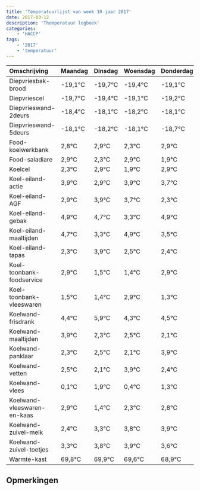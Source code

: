 ```yaml
---
title: 'Temperatuurlijst van week 10 jaar 2017'
date: 2017-03-12
description: 'Themperatuur logboek'
categories:
    - 'HACCP'
tags:
    - '2017'
    - 'temperatuur'
---
```

|Omschrijving|Maandag|Dinsdag|Woensdag|Donderdag|Vrijdag|Zaterdag|Zondag|
|:---|:---|:---|:---|:---|:---|:---|:---|
|Diepvriesbak-brood|-19,1°C|-19,7°C|-19,4°C|-19,1°C|-19,2°C|-19,1°C|-19,7°C|
|Diepvriescel|-19,7°C|-19,4°C|-19,1°C|-19,2°C|-19,1°C|-19,7°C|-19,1°C|
|Diepvrieswand-2deurs|-18,4°C|-18,1°C|-18,2°C|-18,1°C|-18,7°C|-18,1°C|-19,1°C|
|Diepvrieswand-5deurs|-18,1°C|-18,2°C|-18,1°C|-18,7°C|-18,1°C|-19,1°C|-18,1°C|
|Food-koelwerkbank|2,8°C|2,9°C|2,3°C|2,9°C|1,9°C|2,9°C|2,7°C|
|Food-saladiare|2,9°C|2,3°C|2,9°C|1,9°C|2,9°C|2,7°C|1,3°C|
|Koelcel|2,3°C|2,9°C|1,9°C|2,9°C|2,7°C|1,3°C|2,9°C|
|Koel-eiland-actie|3,9°C|2,9°C|3,9°C|3,7°C|2,3°C|3,9°C|2,5°C|
|Koel-eiland-AGF|2,9°C|3,9°C|3,7°C|2,3°C|3,9°C|2,5°C|2,4°C|
|Koel-eiland-gebak|4,9°C|4,7°C|3,3°C|4,9°C|3,5°C|3,4°C|4,9°C|
|Koel-eiland-maaltijden|4,7°C|3,3°C|4,9°C|3,5°C|3,4°C|4,9°C|3,3°C|
|Koel-eiland-tapas|2,3°C|3,9°C|2,5°C|2,4°C|3,9°C|2,3°C|2,5°C|
|Koel-toonbank-foodservice|2,9°C|1,5°C|1,4°C|2,9°C|1,3°C|1,5°C|1,1°C|
|Koel-toonbank-vleeswaren|1,5°C|1,4°C|2,9°C|1,3°C|1,5°C|1,1°C|2,9°C|
|Koelwand-frisdrank|4,4°C|5,9°C|4,3°C|4,5°C|4,1°C|5,9°C|4,4°C|
|Koelwand-maaltijden|3,9°C|2,3°C|2,5°C|2,1°C|3,9°C|2,4°C|3,3°C|
|Koelwand-panklaar|2,3°C|2,5°C|2,1°C|3,9°C|2,4°C|3,3°C|3,8°C|
|Koelwand-vetten|2,5°C|2,1°C|3,9°C|2,4°C|3,3°C|3,8°C|3,9°C|
|Koelwand-vlees|0,1°C|1,9°C|0,4°C|1,3°C|1,8°C|1,9°C|1,6°C|
|Koelwand-vleeswaren-en-kaas|2,9°C|1,4°C|2,3°C|2,8°C|2,9°C|2,6°C|1,9°C|
|Koelwand-zuivel-melk|2,4°C|3,3°C|3,8°C|3,9°C|3,6°C|2,9°C|3,9°C|
|Koelwand-zuivel-toetjes|3,3°C|3,8°C|3,9°C|3,6°C|2,9°C|3,9°C|3,9°C|
|Warmte-kast|69,8°C|69,9°C|69,6°C|68,9°C|69,9°C|69,9°C|68,1°C|

## Opmerkingen


